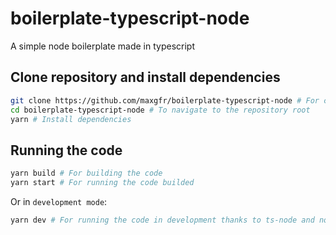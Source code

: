 # boilerplate-typescript-node

A simple node boilerplate made in typescript

## Clone repository and install dependencies

```sh
git clone https://github.com/maxgfr/boilerplate-typescript-node # For cloning the repository
cd boilerplate-typescript-node # To navigate to the repository root
yarn # Install dependencies
```

## Running the code

```sh
yarn build # For building the code
yarn start # For running the code builded
```

Or in `development mode`:

```sh
yarn dev # For running the code in development thanks to ts-node and nodemon
```
